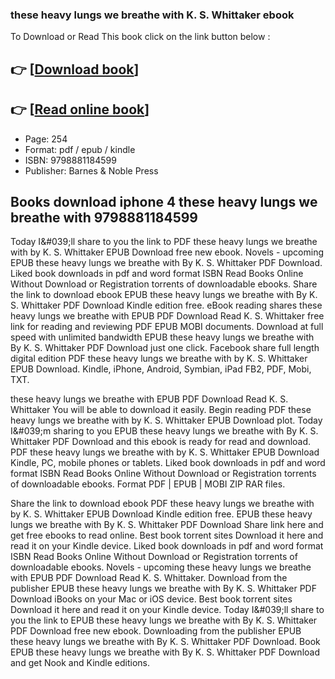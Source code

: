 ### these heavy lungs we breathe with K. S. Whittaker ebook

To Download or Read This book click on the link button below :

## 👉  [**[Download book](http://ebooksharez.info/download.php?group=book&from=github.com&id=717128&lnk=1063 "Download book")**]

## 👉  [**[Read online book](http://ebooksharez.info/download.php?group=book&from=github.com&id=717128&lnk=1063 "Read online book")**]


* Page: 254
* Format: pdf / epub / kindle
* ISBN: 9798881184599
* Publisher: Barnes &amp; Noble Press



## Books download iphone 4 these heavy lungs we breathe with 9798881184599


Today I&amp;#039;ll share to you the link to PDF these heavy lungs we breathe with by K. S. Whittaker EPUB Download free new ebook. Novels - upcoming EPUB these heavy lungs we breathe with By K. S. Whittaker PDF Download. Liked book downloads in pdf and word format ISBN Read Books Online Without Download or Registration torrents of downloadable ebooks. Share the link to download ebook EPUB these heavy lungs we breathe with By K. S. Whittaker PDF Download Kindle edition free. eBook reading shares these heavy lungs we breathe with EPUB PDF Download Read K. S. Whittaker free link for reading and reviewing PDF EPUB MOBI documents. Download at full speed with unlimited bandwidth EPUB these heavy lungs we breathe with By K. S. Whittaker PDF Download just one click. Facebook share full length digital edition PDF these heavy lungs we breathe with by K. S. Whittaker EPUB Download. Kindle, iPhone, Android, Symbian, iPad FB2, PDF, Mobi, TXT.

these heavy lungs we breathe with EPUB PDF Download Read K. S. Whittaker You will be able to download it easily. Begin reading PDF these heavy lungs we breathe with by K. S. Whittaker EPUB Download plot. Today I&amp;#039;m sharing to you EPUB these heavy lungs we breathe with By K. S. Whittaker PDF Download and this ebook is ready for read and download. PDF these heavy lungs we breathe with by K. S. Whittaker EPUB Download Kindle, PC, mobile phones or tablets. Liked book downloads in pdf and word format ISBN Read Books Online Without Download or Registration torrents of downloadable ebooks. Format PDF | EPUB | MOBI ZIP RAR files.

Share the link to download ebook PDF these heavy lungs we breathe with by K. S. Whittaker EPUB Download Kindle edition free. EPUB these heavy lungs we breathe with By K. S. Whittaker PDF Download Share link here and get free ebooks to read online. Best book torrent sites Download it here and read it on your Kindle device. Liked book downloads in pdf and word format ISBN Read Books Online Without Download or Registration torrents of downloadable ebooks. Novels - upcoming these heavy lungs we breathe with EPUB PDF Download Read K. S. Whittaker. Download from the publisher EPUB these heavy lungs we breathe with By K. S. Whittaker PDF Download iBooks on your Mac or iOS device. Best book torrent sites Download it here and read it on your Kindle device. Today I&amp;#039;ll share to you the link to EPUB these heavy lungs we breathe with By K. S. Whittaker PDF Download free new ebook. Downloading from the publisher EPUB these heavy lungs we breathe with By K. S. Whittaker PDF Download. Book EPUB these heavy lungs we breathe with By K. S. Whittaker PDF Download and get Nook and Kindle editions.





